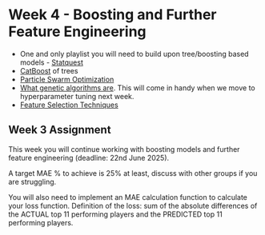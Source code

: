 # Week 4 - Boosting and Further Feature Engineering
 - One and only playlist you will need to build upon tree/boosting based models - [Statquest](https://www.youtube.com/watch?v=_L39rN6gz7Y&list=PLakf6XoaFMqKLBIkOTGxUgABAeNPmbv9g)
 -  [CatBoost](https://www.youtube.com/watch?v=KXOTSkPL2X4) of trees
 -  [Particle Swarm Optimization](https://machinelearningmastery.com/a-gentle-introduction-to-particle-swarm-optimization/)
 - [What genetic algorithms are](https://www.spiceworks.com/tech/artificial-intelligence/articles/what-are-genetic-algorithms/). This will come in handy when we move to hyperparameter tuning next week.
 - [Feature Selection Techniques](https://www.stratascratch.com/blog/feature-selection-techniques-in-machine-learning/)
 
## Week 3 Assignment 
This week you will continue working with boosting models and further feature engineering (deadline: 22nd June 2025).

A target MAE % to achieve is 25% at least, discuss with other groups if you are struggling.

You will also need to implement an MAE calculation function to calculate your loss function.
Definition of the loss: sum of the absolute differences of the ACTUAL top 11 performing players and the PREDICTED top 11 performing players. 


